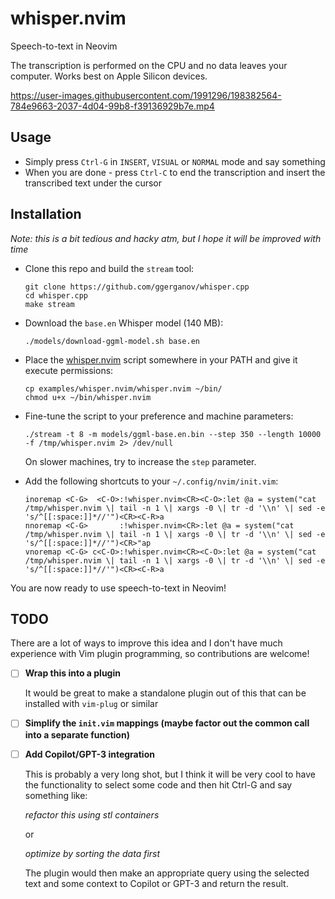 # whisper.nvim

Speech-to-text in Neovim

The transcription is performed on the CPU and no data leaves your computer. Works best on Apple Silicon devices.

https://user-images.githubusercontent.com/1991296/198382564-784e9663-2037-4d04-99b8-f39136929b7e.mp4

## Usage

- Simply press `Ctrl-G` in `INSERT`, `VISUAL` or `NORMAL` mode and say something
- When you are done - press `Ctrl-C` to end the transcription and insert the transcribed text under the cursor

## Installation

*Note: this is a bit tedious and hacky atm, but I hope it will be improved with time*

- Clone this repo and build the `stream` tool:

  ```
  git clone https://github.com/ggerganov/whisper.cpp
  cd whisper.cpp
  make stream
  ```

- Download the `base.en` Whisper model (140 MB):

  ```
  ./models/download-ggml-model.sh base.en
  ```

- Place the [whisper.nvim](whisper.nvim) script somewhere in your PATH and give it execute permissions:

  ```
  cp examples/whisper.nvim/whisper.nvim ~/bin/
  chmod u+x ~/bin/whisper.nvim
  ```

- Fine-tune the script to your preference and machine parameters:

  ```
  ./stream -t 8 -m models/ggml-base.en.bin --step 350 --length 10000 -f /tmp/whisper.nvim 2> /dev/null
  ```

  On slower machines, try to increase the `step` parameter.

- Add the following shortcuts to your `~/.config/nvim/init.vim`:

  ```
  inoremap <C-G>  <C-O>:!whisper.nvim<CR><C-O>:let @a = system("cat /tmp/whisper.nvim \| tail -n 1 \| xargs -0 \| tr -d '\\n' \| sed -e 's/^[[:space:]]*//'")<CR><C-R>a
  nnoremap <C-G>       :!whisper.nvim<CR>:let @a = system("cat /tmp/whisper.nvim \| tail -n 1 \| xargs -0 \| tr -d '\\n' \| sed -e 's/^[[:space:]]*//'")<CR>"ap
  vnoremap <C-G> c<C-O>:!whisper.nvim<CR><C-O>:let @a = system("cat /tmp/whisper.nvim \| tail -n 1 \| xargs -0 \| tr -d '\\n' \| sed -e 's/^[[:space:]]*//'")<CR><C-R>a
  ```
  
You are now ready to use speech-to-text in Neovim!

## TODO

There are a lot of ways to improve this idea and I don't have much experience with Vim plugin programming, so contributions are welcome! 

- [ ] **Wrap this into a plugin**
  
  It would be great to make a standalone plugin out of this that can be installed with `vim-plug` or similar
  
- [ ] **Simplify the `init.vim` mappings (maybe factor out the common call into a separate function)**
- [ ] **Add Copilot/GPT-3 integration**

  This is probably a very long shot, but I think it will be very cool to have the functionality to select some code and then hit Ctrl-G and say something like:
  
  *refactor this using stl containers*
  
  or
  
  *optimize by sorting the data first*
  
  The plugin would then make an appropriate query using the selected text and some context to Copilot or GPT-3 and return the result.
